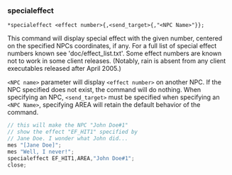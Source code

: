 ### specialeffect
```
*specialeffect <effect number>{,<send_target>{,"<NPC Name>"}};
```

This command will display special effect with the given number, centered on the
specified NPCs coordinates, if any. For a full list of special effect numbers
known see 'doc/effect_list.txt'. Some effect numbers are known not to work in
some client releases. (Notably, rain is absent from any client executables
released after April 2005.)

`<NPC name>` parameter will display `<effect number>` on another NPC. If the NPC
specified does not exist, the command will do nothing. When specifying an NPC,
`<send_target>` must be specified when specifying an `<NPC Name>`, specifying AREA
will retain the default behavior of the command.

```c
// this will make the NPC "John Doe#1"
// show the effect "EF_HIT1" specified by
// Jane Doe. I wonder what John did...
mes "[Jane Doe]";
mes "Well, I never!";
specialeffect EF_HIT1,AREA,"John Doe#1";
close;
```
